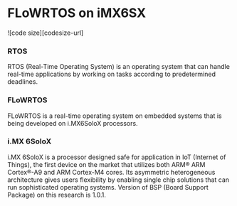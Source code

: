# FLoWRTOS on iMX6SX
![code size][codesize-url]

### RTOS
RTOS (Real-Time Operating System) is an operating system that can handle real-time applications by working on tasks according to predetermined deadlines.

### FLoWRTOS
FLoWRTOS is a real-time operating system on embedded systems that is being developed on i.MX6SoloX processors.

### i.MX 6SoloX
i.MX 6SoloX is a processor designed safe for application in IoT (Internet of Things), the first device on the market that utilizes both ARM® ARM Cortex®-A9 and ARM Cortex-M4 cores. Its asymmetric heterogeneous architecture gives users flexibility by enabling single chip solutions that can run sophisticated operating systems. Version of BSP (Board Support Package) on this research is 1.0.1.
